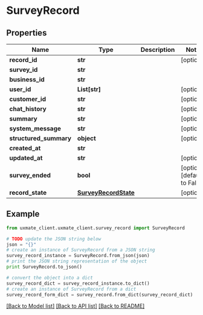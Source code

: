# SurveyRecord


## Properties
Name | Type | Description | Notes
------------ | ------------- | ------------- | -------------
**record_id** | **str** |  | [optional] 
**survey_id** | **str** |  | 
**business_id** | **str** |  | 
**user_id** | **List[str]** |  | [optional] 
**customer_id** | **str** |  | [optional] 
**chat_history** | **str** |  | [optional] 
**summary** | **str** |  | [optional] 
**system_message** | **str** |  | [optional] 
**structured_summary** | **object** |  | [optional] 
**created_at** | **str** |  | 
**updated_at** | **str** |  | [optional] 
**survey_ended** | **bool** |  | [optional] [default to False]
**record_state** | [**SurveyRecordState**](SurveyRecordState.md) |  | [optional] 

## Example

```python
from uxmate_client.uxmate_client.survey_record import SurveyRecord

# TODO update the JSON string below
json = "{}"
# create an instance of SurveyRecord from a JSON string
survey_record_instance = SurveyRecord.from_json(json)
# print the JSON string representation of the object
print SurveyRecord.to_json()

# convert the object into a dict
survey_record_dict = survey_record_instance.to_dict()
# create an instance of SurveyRecord from a dict
survey_record_form_dict = survey_record.from_dict(survey_record_dict)
```
[[Back to Model list]](../README.md#documentation-for-models) [[Back to API list]](../README.md#documentation-for-api-endpoints) [[Back to README]](../README.md)


